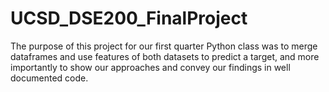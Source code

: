 # UCSD_DSE200_FinalProject
The purpose of this project for our first quarter Python class was to merge dataframes and use features of both datasets to predict a target, and more importantly to show our approaches and convey our findings in well documented code.
